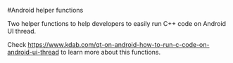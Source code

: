 #Android helper functions

Two helper functions to help developers to easily run C++ code on Android UI thread.

Check https://www.kdab.com/qt-on-android-how-to-run-c-code-on-android-ui-thread to learn more about this functions.

